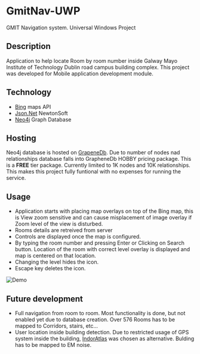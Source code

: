 # GmitNav-UWP
GMIT Navigation system. Universal Windows Project 

## Description

Application to help locate Room by room number inside Galway Mayo Institute of Technology Dublin road campus building complex. This project was developed for Mobile application development module.


## Technology
- [Bing](https://www.microsoft.com/en-us/maps/documentation) maps API
- [Json.Net](https://www.newtonsoft.com/json) NewtonSoft
- [Neo4j](https://neo4j.com/) Graph Database

## Hosting
Neo4j database is hosted on [GrapeneDb](https://www.graphenedb.com/). Due to number of nodes nad relationships database falls into GrapheneDb HOBBY pricing package. This is a **FREE** tier package. Currently limited to 1K nodes and 10K relationships. This makes this project fully funtional with no expenses for running the service.

## Usage

 - Application starts with placing map overlays on top of the Bing map, this is View zoom sensitive and can cause misplacement of image overlay if Zoom level of the view is disturbed.
 - Rooms details are retreived from server
 - Controls are displayed once the map is configured.
 - By typing the room number and pressing Enter or Clicking on Search button. Location of the room with correct level overlay is displayed and map is centered on that location.
 - Changing the level hides the icon.
 - Escape key deletes the icon.
 
 
 ![Demo](https://github.com/MartinRep/GmitNav-UWP/blob/master/GmitNavUWP/GitAssets/GmitNavUwpDemo.gif)
 
 
 ## Future development
 
 - Full navigation from room to room. Most functionality is done, but not enabled yet due to database creation. Over 576 Rooms has to be mapped to Corridors, stairs, etc...
 - User location inside building detection. Due to restricted usage of GPS system inside the building, [IndorAtlas](https://app.indooratlas.com/) was chosen as alternative. Bulding has to be mapped to EM noise.
